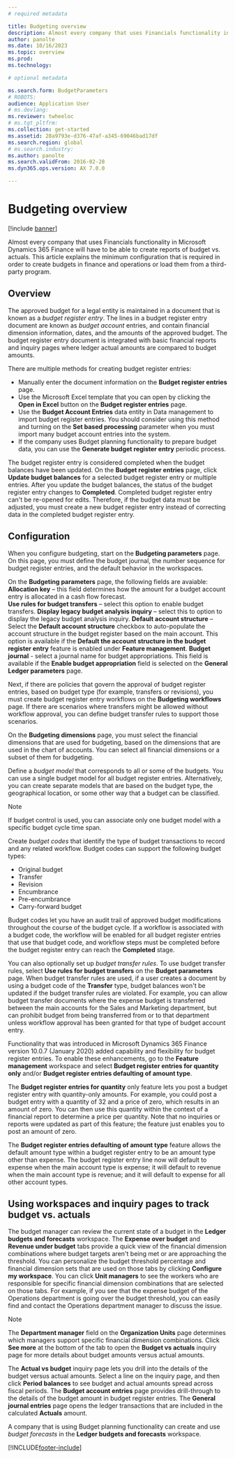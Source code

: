 ```yaml
---
# required metadata

title: Budgeting overview
description: Almost every company that uses Financials functionality in Microsoft Dynamics 365 Finance will have to be able to create reports of budget vs. actuals. This article explains the minimum configuration that is required in order to create budgets in finance and operations or load them from a third-party program.
author: panolte
ms.date: 10/16/2023
ms.topic: overview
ms.prod: 
ms.technology: 

# optional metadata

ms.search.form: BudgetParameters
# ROBOTS: 
audience: Application User
# ms.devlang: 
ms.reviewer: twheeloc
# ms.tgt_pltfrm: 
ms.collection: get-started
ms.assetid: 28a9793e-d376-47af-a345-69046bad17df
ms.search.region: global
# ms.search.industry: 
ms.author: panolte
ms.search.validFrom: 2016-02-28
ms.dyn365.ops.version: AX 7.0.0

---
```


# Budgeting overview

[!include [banner](../includes/banner.md)]

Almost every company that uses Financials functionality in Microsoft Dynamics 365 Finance will have to be able to create reports of budget vs. actuals. This article explains the minimum configuration that is required in order to create budgets in finance and operations or load them from a third-party program.

## Overview

The approved budget for a legal entity is maintained in a document that is known as a *budget register entry*. The lines in a budget register entry document are known as *budget account* entries, and contain financial dimension information, dates, and the amounts of the approved budget. The budget register entry document is integrated with basic financial reports and inquiry pages where ledger actual amounts are compared to budget amounts. 

There are multiple methods for creating budget register entries:

-   Manually enter the document information on the **Budget register entries** page.
-   Use the Microsoft Excel template that you can open by clicking the **Open in Excel** button on the **Budget register entries** page.
-   Use the **Budget Account Entries** data entity in Data management to import budget register entries. You should consider using this method and turning on the **Set based processing** parameter when you must import many budget account entries into the system.
-   If the company uses Budget planning functionality to prepare budget data, you can use the **Generate budget register entry** periodic process.

The budget register entry is considered completed when the budget balances have been updated. On the **Budget register entries** page, click **Update budget balances** for a selected budget register entry or multiple entries. After you update the budget balances, the status of the budget register entry changes to **Completed**. Completed budget register entry can't be re-opened for edits. Therefore, if the budget data must be adjusted, you must create a new budget register entry instead of correcting data in the completed budget register entry.

## Configuration
When you configure budgeting, start on the **Budgeting parameters** page. On this page, you must define the budget journal, the number sequence for budget register entries, and the default behavior in the workspaces.

On the **Budgeting parameters** page, the following fields are avaiable:  
**Allocation key** – this field determines how the amount for a budget account entry is allocated in a cash flow forecast.  
**Use rules for budget transfers** – select this option to enable budget transfers. 
**Display legacy budget analysis inquiry** – select this to option to display the legacy budget analysis inquiry. 
**Default account structure** – Select the **Default account structure** checkbox to auto-populate the account structure in the budget register based on the main account. This option is available if the **Default the account structure in the budget register entry** feature is enabled under **Feature management**. 
**Budget journal** - select a journal name for budget appropriations. This field is available if the **Enable budget appropriation** field is selected on the **General Ledger parameters** page. 

Next, if there are policies that govern the approval of budget register entries, based on budget type (for example, transfers or revisions), you must create budget register entry workflows on the **Budgeting workflows** page. If there are scenarios where transfers might be allowed without workflow approval, you can define budget transfer rules to support those scenarios. 

On the **Budgeting dimensions** page, you must select the financial dimensions that are used for budgeting, based on the dimensions that are used in the chart of accounts. You can select all financial dimensions or a subset of them for budgeting.

Define a *budget model* that corresponds to all or some of the budgets. You can use a single budget model for all budget register entries. Alternatively, you can create separate models that are based on the budget type, the geographical location, or some other way that a budget can be classified. 

> [!NOTE] 
> If budget control is used, you can associate only one budget model with a specific budget cycle time span. 

Create *budget codes* that identify the type of budget transactions to record and any related workflow. Budget codes can support the following budget types:

-   Original budget
-   Transfer
-   Revision
-   Encumbrance
-   Pre-encumbrance
-   Carry-forward budget

Budget codes let you have an audit trail of approved budget modifications throughout the course of the budget cycle. If a workflow is associated with a budget code, the workflow will be enabled for all budget register entries that use that budget code, and workflow steps must be completed before the budget register entry can reach the **Completed** stage.  

You can also optionally set up *budget transfer rules*. To use budget transfer rules, select **Use rules for budget transfers** on the **Budget parameters** page. When budget transfer rules are used, if a user creates a document by using a budget code of the **Transfer** type, budget balances won't be updated if the budget transfer rules are violated. For example, you can allow budget transfer documents where the expense budget is transferred between the main accounts for the Sales and Marketing department, but can prohibit budget from being transferred from or to that department unless workflow approval has been granted for that type of budget account entry.

Functionality that was introduced in Microsoft Dynamics 365 Finance version 10.0.7 (January 2020) added capability and flexibility for budget register entries. To enable these enhancements, go to the **Feature management** workspace and select **Budget register entries for quantity only** and/or **Budget register entries defaulting of amount type**.

The **Budget register entries for quantity** only feature lets you post a budget register entry with quantity-only amounts. For example, you could post a budget entry with a quantity of 32 and a price of zero, which results in an amount of zero. You can then use this quantity within the context of a financial report to determine a price per quantity. Note that no inquiries or reports were updated as part of this feature; the feature just enables you to post an amount of zero.

The **Budget register entries defaulting of amount type** feature allows the default amount type within a budget register entry to be an amount type other than expense. The budget register entry line now will default to expense when the main account type is expense; it will default to revenue when the main account type is revenue; and it will default to expense for all other account types.

## Using workspaces and inquiry pages to track budget vs. actuals
The budget manager can review the current state of a budget in the **Ledger budgets and forecasts** workspace. The **Expense over budget** and **Revenue under budget** tabs provide a quick view of the financial dimension combinations where budget targets aren't being met or are approaching the threshold. You can personalize the budget threshold percentage and financial dimension sets that are used on those tabs by clicking **Configure my workspace**. You can click **Unit managers** to see the workers who are responsible for specific financial dimension combinations that are selected on those tabs. For example, if you see that the expense budget of the Operations department is going over the budget threshold, you can easily find and contact the Operations department manager to discuss the issue. 

> [!NOTE] 
> The **Department manager** field on the **Organization Units** page determines which managers support specific financial dimension combinations. Click **See more** at the bottom of the tab to open the **Budget vs actuals** inquiry page for more details about budget amounts versus actual amounts. 

The **Actual vs budget** inquiry page lets you drill into the details of the budget versus actual amounts. Select a line on the inquiry page, and then click **Period balances** to see budget and actual amounts spread across fiscal periods. The **Budget account entries** page provides drill-through to the details of the budget amount in budget register entries. The **General journal entries** page opens the ledger transactions that are included in the calculated **Actuals** amount. 

A company that is using Budget planning functionality can create and use *budget forecasts* in the **Ledger budgets and forecasts** workspace.





[!INCLUDE[footer-include](../../includes/footer-banner.md)]

